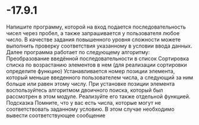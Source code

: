 # -17.9.1
Напишите программу, которой на вход подается последовательность чисел через пробел, а также запрашивается у пользователя любое число.  В качестве задания повышенного уровня сложности можете выполнить проверку соответствия указанному в условии ввода данных.  Далее программа работает по следующему алгоритму:  Преобразование введённой последовательности в список  Сортировка списка по возрастанию элементов в нем (для реализации сортировки определите функцию)  Устанавливается номер позиции элемента, который меньше введенного пользователем числа, а следующий за ним больше или равен этому числу.  При установке позиции элемента воспользуйтесь алгоритмом двоичного поиска, который был рассмотрен в этом модуле. Реализуйте его также отдельной функцией.     Подсказка  Помните, что у вас есть числа, которые могут не соответствовать заданному условию. В этом случае необходимо вывести соответствующее сообщение
